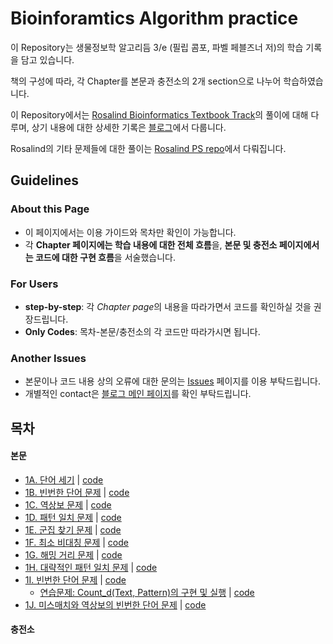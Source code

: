 # Bioinforamtics Algorithm practice
 이 Repository는 생물정보학 알고리듬 3/e (필립 콤포, 파벨 페블즈너 저)의 학습 기록을 담고 있습니다.

 책의 구성에 따라, 각 Chapter를 본문과 충전소의 2개 section으로 나누어 학습하였습니다.

 이 Repository에서는 [Rosalind Bioinformatics Textbook Track](https://rosalind.info/problems/list-view/?location=bioinformatics-textbook-track)의 풀이에 대해 다루며, 상기 내용에 대한 상세한 기록은 [블로그](https://mulatta.github.io/bioinformatics-review)에서 다룹니다.
 
 Rosalind의 기타 문제들에 대한 풀이는 [Rosalind PS repo](https://github.com/mulatta/Rosalind_PS)에서 다뤄집니다.

## Guidelines
 ### About this Page
 - 이 페이지에서는 이용 가이드와 목차만 확인이 가능합니다.
 - 각 **Chapter 페이지에는 학습 내용에 대한 전체 흐름**을, **본문 및 충전소 페이지에서는 코드에 대한 구현 흐름**을 서술했습니다.
 ### For Users
 - **step-by-step**: 각 *Chapter page*의 내용을 따라가면서 코드를 확인하실 것을 권장드립니다.
 - **Only Codes**: 목차-본문/충전소의 각 코드만 따라가시면 됩니다.
 ### Another Issues
 - 본문이나 코드 내용 상의 오류에 대한 문의는 [Issues](https://github.com/mulatta./issues) 페이지를 이용 부탁드립니다.
 - 개별적인 contact은 [블로그 메인 페이지](https://mulatta.github.io/about)를 확인 부탁드립니다.

## 목차
 #### 본문
 - [1A. 단어 세기](./Chapter%201/Chapter%201.md#1a-단어-세기) | [code](./Chapter%201/1A.%20PatternCount.py)
 - [1B. 빈번한 단어 문제](./Chapter%201/Chapter%201.md#1b-빈번한-단어-문제) | [code](./Chapter%201/1B.%20FrequentWords.py)
 - [1C. 역상보 문제](./Chapter%201/Chapter%201.md#1c-역상보-문제) | [code](./Chapter%201/1C.%20ReverseComplement.py)
 - [1D. 패턴 일치 문제](./Chapter%201/Chapter%201.md#1d-패턴-일치-문제) | [code](./Chapter%201/1D.%20PatternOccurrence.py)
 - [1E. 군집 찾기 문제](./Chapter%201/Chapter%201.md#1e-군집-찾기-문제) | [code](./Chapter%201/1E.%20FindClumps.py)
 - [1F. 최소 비대칭 문제](./Chapter%201/Chapter%201.md#1f-최소-비대칭-문제) | [code](./Chapter%201/1F.%20MinimizeSkew.py)
 - [1G. 해밍 거리 문제](./Chapter%201/Chapter%201.md#1g-해밍-거리-문제) | [code](./Chapter%201/1G.%20HammingDistance.py)
 - [1H. 대략적인 패턴 일치 문제](./Chapter%201/Chapter%201.md#1h-대략적인-패턴-일치-문제) | [code](./Chapter%201/1H.%20NäivePatternMatiching.py)
 - [1I. 빈번한 단어 문제](./Chapter%201/Chapter%201.md#1i-빈번한-단어-문제) | [code](./Chapter%201/1I.%20MostFrequentPseudoPattern.py)
     - [연습문제: Count_d(Text, Pattern)의 구현 및 실행](#연습문제-count_dtext-pattern의-구현-및-실행) | [code](./Chapter%201/1I-Ex.%20ApproximatePatternCount.py)
 - [1J. 미스매치와 역상보의 빈번한 단어 문제](./Chapter%201/Chapter%201.md#1j-미스매치와-역상보의-빈번한-단어-문제) | [code](./Chapter%201/1J.%20MostFrequentPseudoPatternwithComplements.py)

#### 충전소